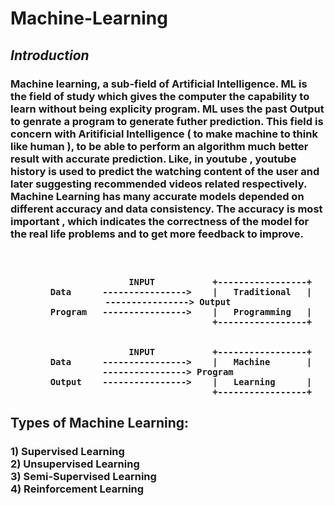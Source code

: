 # Machine-Learning

<h2><i> Introduction </i></h2>
<p>
<h3>
Machine learning, a sub-field of Artificial Intelligence. ML is the field of study which gives the computer the capability to learn without being explicity program. ML uses the past Output to genrate a program to generate futher prediction. This field is concern with Aritificial Intelligence ( to make machine to think like human ), to be able to perform an algorithm much better result with accurate prediction. Like, in youtube , youtube history is used to predict the watching content of the user and later suggesting recommended videos related respectively.
<br>
Machine Learning has many accurate models depended on different accuracy and data consistency. The accuracy is most important , which indicates the correctness of the model for the real life problems and to get more feedback to improve.
</h3>
</p>
<h3>
<center>
<br>
                                             
                        INPUT           +-----------------+
         Data      ---------------->    |   Traditional   |     ----------------> Output
         Program   ---------------->    |   Programming   |
                                        +-----------------+
              
              
                        INPUT           +-----------------+
         Data      ---------------->    |   Machine       |     ----------------> Program
         Output    ---------------->    |   Learning      |
                                        +-----------------+

</center>
</h3>

<p>
<h2>Types of Machine Learning:</h2>
<h3>1) Supervised Learning <br>
2) Unsupervised Learning<br>
3) Semi-Supervised Learning<br>
4) Reinforcement Learning <br></h3>

